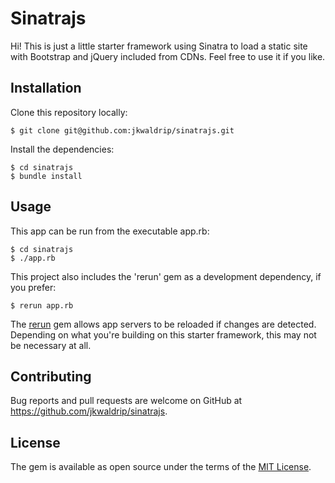 # Sinatrajs

Hi!  This is just a little starter framework using Sinatra to load a static site
with Bootstrap and jQuery included from CDNs.  Feel free to use it if you like.

## Installation

Clone this repository locally:

    $ git clone git@github.com:jkwaldrip/sinatrajs.git

Install the dependencies:

    $ cd sinatrajs
    $ bundle install

## Usage

This app can be run from the executable app.rb:

    $ cd sinatrajs
    $ ./app.rb

This project also includes the 'rerun' gem as a development dependency, if you prefer:

    $ rerun app.rb

The [rerun](https://github.com/alexch/rerun) gem allows app servers to be reloaded if changes are detected.
Depending on what you're building on this starter framework, this may not be necessary at all.


## Contributing

Bug reports and pull requests are welcome on GitHub at https://github.com/jkwaldrip/sinatrajs.


## License

The gem is available as open source under the terms of the [MIT License](http://opensource.org/licenses/MIT).


